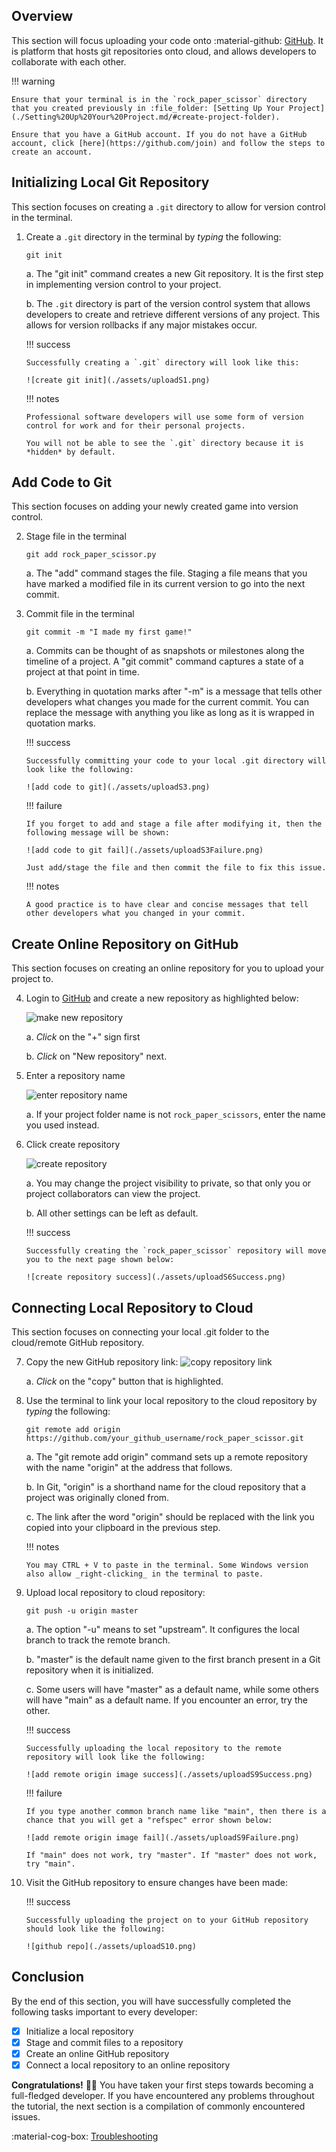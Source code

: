 ## Overview

This section will focus uploading your code onto :material-github: [GitHub](https://github.com/). It is platform that hosts git repositories onto cloud, and allows developers to collaborate with each other.

!!! warning

    Ensure that your terminal is in the `rock_paper_scissor` directory that you created previously in :file_folder: [Setting Up Your Project](./Setting%20Up%20Your%20Project.md/#create-project-folder).

    Ensure that you have a GitHub account. If you do not have a GitHub account, click [here](https://github.com/join) and follow the steps to create an account.

## Initializing Local Git Repository

This section focuses on creating a `.git` directory to allow for version control in the terminal.

1.  Create a `.git` directory in the terminal by _typing_ the following:

    ```
    git init
    ```

    a. The "git init" command creates a new Git repository. It is the first step in implementing version control to your project.

    b. The `.git` directory is part of the version control system that allows developers to create and retrieve different versions of any project. This allows for version rollbacks if any major mistakes occur.

    !!! success

        Successfully creating a `.git` directory will look like this:

        ![create git init](./assets/uploadS1.png)

    !!! notes

        Professional software developers will use some form of version control for work and for their personal projects.

        You will not be able to see the `.git` directory because it is *hidden* by default.

## Add Code to Git

This section focuses on adding your newly created game into version control.

2.  Stage file in the terminal

    ```
    git add rock_paper_scissor.py
    ```

    a. The "add" command stages the file. Staging a file means that you have marked a modified file in its current version to go into the next commit.

1.  Commit file in the terminal

    ```
    git commit -m "I made my first game!"
    ```

    a. Commits can be thought of as snapshots or milestones along the timeline of a project. A "git commit" command captures a state of a project at that point in time.

    b. Everything in quotation marks after "-m" is a message that tells other developers what changes you made for the current commit. You can replace the message with anything you like as long as it is wrapped in quotation marks.

    !!! success

        Successfully committing your code to your local .git directory will look like the following:

        ![add code to git](./assets/uploadS3.png)

    !!! failure

        If you forget to add and stage a file after modifying it, then the following message will be shown:

        ![add code to git fail](./assets/uploadS3Failure.png)

        Just add/stage the file and then commit the file to fix this issue.

    !!! notes

        A good practice is to have clear and concise messages that tell other developers what you changed in your commit.

## Create Online Repository on GitHub

This section focuses on creating an online repository for you to upload your project to.

4.  Login to [GitHub](https://github.com/) and create a new repository as highlighted below:

    ![make new repository](./assets/uploadS4a.png)

    a. _Click_ on the "+" sign first

    b. _Click_ on "New repository" next.

5.  Enter a repository name

    ![enter repository name](./assets/uploadS5.png)

    a. If your project folder name is not `rock_paper_scissors`, enter the name you used instead.

6.  Click create repository

    ![create repository](./assets/uploadS6.png)

    a. You may change the project visibility to private, so that only you or project collaborators can view the project.

    b. All other settings can be left as default.

    !!! success

        Successfully creating the `rock_paper_scissor` repository will move you to the next page shown below:

        ![create repository success](./assets/uploadS6Success.png)

## Connecting Local Repository to Cloud

This section focuses on connecting your local .git folder to the cloud/remote GitHub repository.

7.  Copy the new GitHub repository link:
    ![copy repository link](./assets/uploadS7.png)

    a. _Click_ on the "copy" button that is highlighted.

8.  Use the terminal to link your local repository to the cloud repository by _typing_ the following:

    ```
    git remote add origin https://github.com/your_github_username/rock_paper_scissor.git
    ```

    a. The "git remote add origin" command sets up a remote repository with the name "origin" at the address that follows.

    b. In Git, "origin" is a shorthand name for the cloud repository that a project was originally cloned from.

    c. The link after the word "origin" should be replaced with the link you copied into your clipboard in the previous step.

    !!! notes

        You may CTRL + V to paste in the terminal. Some Windows version also allow _right-clicking_ in the terminal to paste.

9.  Upload local repository to cloud repository:

    ```
    git push -u origin master
    ```

    a. The option "-u" means to set "upstream". It configures the local branch to track the remote branch.

    b. "master" is the default name given to the first branch present in a Git repository when it is initialized.

    c. Some users will have "master" as a default name, while some others will have "main" as a default name. If you encounter an error, try the other.

    !!! success

        Successfully uploading the local repository to the remote repository will look like the following:

        ![add remote origin image success](./assets/uploadS9Success.png)

    !!! failure

        If you type another common branch name like "main", then there is a chance that you will get a "refspec" error shown below:

        ![add remote origin image fail](./assets/uploadS9Failure.png)

        If "main" does not work, try "master". If "master" does not work, try "main".

10. Visit the GitHub repository to ensure changes have been made:

    !!! success

        Successfully uploading the project on to your GitHub repository should look like the following:

        ![github repo](./assets/uploadS10.png)

## Conclusion

By the end of this section, you will have successfully completed the following tasks important to every developer:

-   [x] Initialize a local repository
-   [x] Stage and commit files to a repository
-   [x] Create an online GitHub repository
-   [x] Connect a local repository to an online repository

**Congratulations!** 🥳🎉 You have taken your first steps towards becoming a full-fledged developer. If you have encountered any problems throughout the tutorial, the next section is a compilation of commonly encountered issues.

:material-cog-box: [Troubleshooting](Troubleshooting.md)
